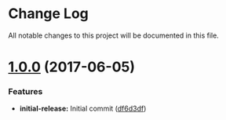 # Change Log

All notable changes to this project will be documented in this file.

<a name="1.0.0"></a>
# [1.0.0](https://github.com/josephferris/node-filesystem) (2017-06-05)


### Features

* **initial-release:**  Initial commit ([df6d3df](https://github.com/josephferris/node-filesystem/commit/df6d3df))
